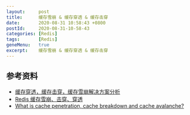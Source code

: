 ```yaml
---
layout:     post
title:      缓存雪崩 & 缓存穿透 & 缓存击穿
date:       2020-08-31 10:58:43 +0800
postId:     2020-08-31-10-58-43
categories: [Redis]
tags:       [Redis]
geneMenu:   true
excerpt:    缓存雪崩 & 缓存穿透 & 缓存击穿
---
```



## 参考资料

* [缓存穿透，缓存击穿，缓存雪崩解决方案分析](https://blog.csdn.net/zeb_perfect/article/details/54135506)
* [Redis 缓存雪崩、击穿、穿透](https://segmentfault.com/a/1190000022029639)
* [What is cache penetration, cache breakdown and cache avalanche?](https://www.pixelstech.net/article/1586522853-What-is-cache-penetration-cache-breakdown-and-cache-avalanche)